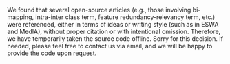 We found that several open-source articles (e.g., those involving bi-mapping, intra-inter class term, feature redundancy-relevancy term, etc.) were referenced, either in terms of ideas or writing style (such as in ESWA and MedIA), without proper citation or with intentional omission. Therefore, we have temporarily taken the source code offline. Sorry for this decision. If needed, please feel free to contact us via email, and we will be happy to provide the code upon request.

